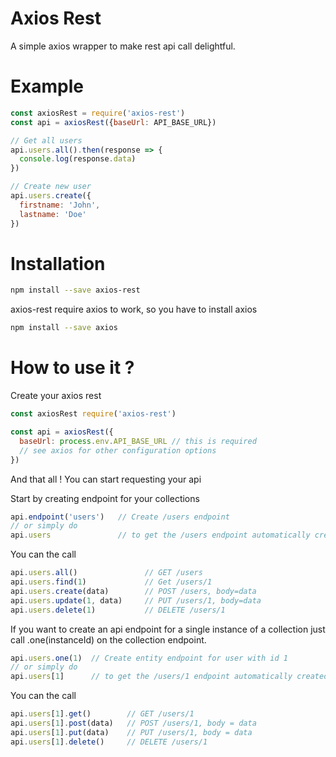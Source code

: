 # Axios Rest
A simple axios wrapper to make rest api call delightful.

# Example

```javascript
const axiosRest = require('axios-rest')
const api = axiosRest({baseUrl: API_BASE_URL})

// Get all users
api.users.all().then(response => {
  console.log(response.data)
})

// Create new user
api.users.create({
  firstname: 'John',
  lastname: 'Doe'
})
```


# Installation

```bash
npm install --save axios-rest
```

axios-rest require axios to work, so you have to install axios

```bash
npm install --save axios
```

# How to use it ?

Create your axios rest

```javascript
const axiosRest require('axios-rest')

const api = axiosRest({
  baseUrl: process.env.API_BASE_URL // this is required
  // see axios for other configuration options
})
```

And that all ! You can start requesting your api

Start by creating endpoint for your collections

```javascript
api.endpoint('users')   // Create /users endpoint
// or simply do
api.users               // to get the /users endpoint automatically created for you
```

You can the call

```javascript
api.users.all()               // GET /users
api.users.find(1)             // Get /users/1
api.users.create(data)        // POST /users, body=data
api.users.update(1, data)     // PUT /users/1, body=data
api.users.delete(1)           // DELETE /users/1
```

If you want to create an api endpoint for a single instance of a collection
just call .one(instanceId) on the collection endpoint.

```javascript
api.users.one(1)  // Create entity endpoint for user with id 1
// or simply do
api.users[1]      // to get the /users/1 endpoint automatically created for you
```

You can the call

```javascript
api.users[1].get()        // GET /users/1
api.users[1].post(data)   // POST /users/1, body = data
api.users[1].put(data)    // PUT /users/1, body = data
api.users[1].delete()     // DELETE /users/1
```
